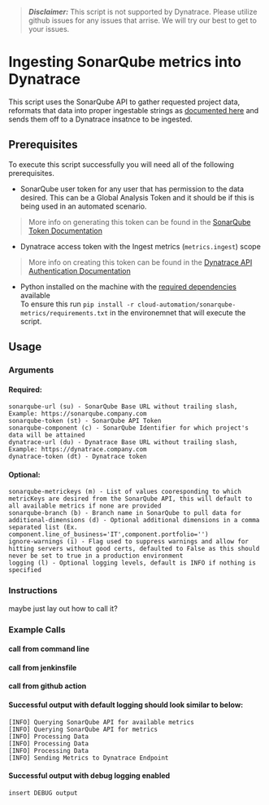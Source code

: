 > **_Disclaimer:_** This script is not supported by Dynatrace. Please utilize github issues for any issues that arrise. We will try our best to get to your issues.

# Ingesting SonarQube metrics into Dynatrace

This script uses the SonarQube API to gather requested project data, reformats that data into proper ingestable strings as [documented here](https://www.dynatrace.com/support/help/extend-dynatrace/extend-metrics/reference/metric-ingestion-protocol#metadata) and sends them off to a Dynatrace insatnce to be ingested. 

## Prerequisites

To execute this script successfully you will need all of the following prerequisites.
* SonarQube user token for any user that has permission to the data desired. This can be a Global Analysis Token and it should be if this is being used in an automated scenario. 
> More info on generating this token can be found in the [SonarQube Token Documentation](https://docs.sonarqube.org/latest/user-guide/user-token/)
* Dynatrace access token with the Ingest metrics (```metrics.ingest```) scope
> More info on creating this token can be found in the [Dynatrace API Authentication Documentation](https://www.dynatrace.com/support/help/dynatrace-api/basics/dynatrace-api-authentication)
* Python installed on the machine with the [required dependencies](https://github.com/trv-dhecker/cloud-automation/blob/main/sonarqube-metrics/requirements.txt) available  
To ensure this run ```pip install -r cloud-automation/sonarqube-metrics/requirements.txt``` in the environemnet that will execute the script.

## Usage

### Arguments

#### Required:

    sonarqube-url (su) - SonarQube Base URL without trailing slash, Example: https://sonarqube.company.com 
    sonarqube-token (st) - SonarQube API Token
    sonarqube-component (c) - SonarQube Identifier for which project's data will be attained
    dynatrace-url (du) - Dynatrace Base URL without trailing slash, Example: https://dynatrace.company.com
    dynatrace-token (dt) - Dynatrace token
    
#### Optional:

    sonarqube-metrickeys (m) - List of values cooresponding to which metricKeys are desired from the SonarQube API, this will default to all available metrics if none are provided
    sonarqube-branch (b) - Branch name in SonarQube to pull data for
    additional-dimensions (d) - Optional additional dimensions in a comma separated list (Ex. component.line_of_business='IT',component.portfolio='')
    ignore-warnings (i) - Flag used to suppress warnings and allow for hitting servers without good certs, defaulted to False as this should never be set to true in a production environment
    logging (l) - Optional logging levels, default is INFO if nothing is specified

### Instructions

maybe just lay out how to call it?

### Example Calls

#### call from command line
#### call from jenkinsfile
#### call from github action

#### Successful output with default logging should look similar to below:

```
[INFO] Querying SonarQube API for available metrics
[INFO] Querying SonarQube API for metrics
[INFO] Processing Data
[INFO] Processing Data
[INFO] Processing Data
[INFO] Sending Metrics to Dynatrace Endpoint
```

#### Successful output with debug logging enabled

```
insert DEBUG output
```
